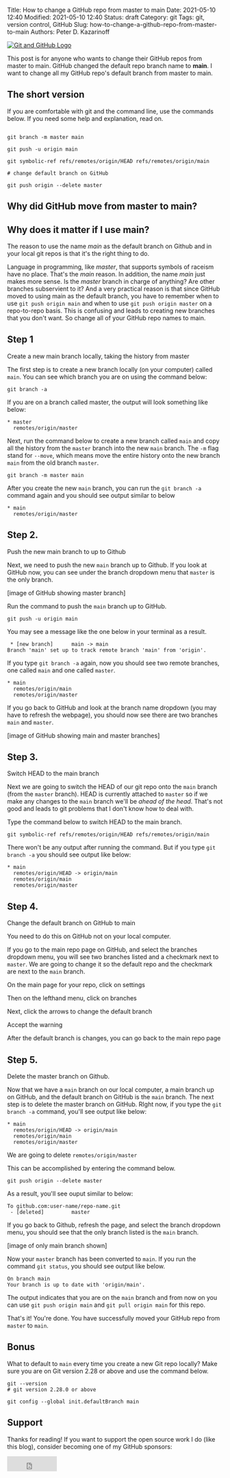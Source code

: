 Title: How to change a GitHub repo from master to main
Date: 2021-05-10 12:40
Modified: 2021-05-10 12:40
Status: draft
Category: git
Tags: git, version control, GitHub
Slug: how-to-change-a-github-repo-from-master-to-main
Authors: Peter D. Kazarinoff

[![Git and GitHub Logo]({static}/posts/git/images/git_and_github_logo.png)]({filename}/posts/git/git-for-undergrad-engineers.md)

This post is for anyone who wants to change their GitHub repos from master to main. GitHub changed the default repo branch name to **main**. I want to change all my GitHub repo's default branch from master to main.

## The short version

If you are comfortable with git and the command line, use the commands below. If you need some help and explanation, read on.

```text

git branch -m master main

git push -u origin main

git symbolic-ref refs/remotes/origin/HEAD refs/remotes/origin/main

# change default branch on GitHub

git push origin --delete master

```

## Why did GitHub move from master to main?

## Why does it matter if I use main?

The reason to use the name _main_ as the default branch on Github and in your local git repos is that it's the right thing to do.

Language in programming, like _master_, that supports symbols of raceism have no place. That's the _main_ reason. In addition, the name _main_ just makes more sense. Is the _master_ branch in charge of anything? Are other branches subservient to it? And a very practical reason is that since GitHub moved to using main as the default branch, you have to remember when to use ```git push origin main``` and when to use ```git push origin master``` on a repo-to-repo basis. This is confusing and leads to creating new branches that you don't want. So change all of your GitHub repo names to main.

## Step 1 

Create a new main branch locally, taking the history from master 

The first step is to create a new branch locally (on your computer) called ```main```. You can see which branch you are on using the command below:

```text
git branch -a
```

If you are on a branch called master, the output will look something like below:

```text
* master
  remotes/origin/master
```

Next, run the command below to create a new branch called ```main``` and copy all the history from the ```master``` branch into the new ```main``` branch. The ```-m``` flag stand for ```--move```, which means move the entire history onto the new branch ```main``` from the old branch ```master```.

```text
git branch -m master main
```

After you create the new ```main``` branch, you can run the ```git branch -a``` command again and you should see output similar to below

```text
* main
  remotes/origin/master
```

## Step 2.

Push the new main branch to up to Github 

Next, we need to push the new ```main``` branch up to Github. If you look at GitHub now, you can see under the branch dropdown menu that ```master``` is the only branch. 

[image of GitHub showing master branch]

Run the command to push the ```main``` branch up to GitHub.

```text
git push -u origin main
```

You may see a message like the one below in your terminal as a result.

```text
 * [new branch]      main -> main
Branch 'main' set up to track remote branch 'main' from 'origin'.
```

If you type ```git branch -a``` again, now you should see two remote branches, one called ```main``` and one called ```master```.

```
* main
  remotes/origin/main
  remotes/origin/master
```

If you go back to GitHub and look at the branch name dropdown (you may have to refresh the webpage), you should now see there are two branches ```main``` and ```master```.

[image of GitHub showing main and master branches]

## Step 3.

Switch HEAD to the main branch

Next we are going to switch the HEAD of our git repo onto the ```main``` branch (from the ```master``` branch). HEAD is currently attached to ```master``` so if we make any changes to the ```main``` branch we'll be _ahead of the head_.  That's not good and leads to git problems that I don't know how to deal with.

Type the command below to switch HEAD to the main branch.

```text
git symbolic-ref refs/remotes/origin/HEAD refs/remotes/origin/main
```

There won't be any output after running the command. But if you type ```git branch -a``` you should see output like below:

```
* main
  remotes/origin/HEAD -> origin/main
  remotes/origin/main
  remotes/origin/master
```

## Step 4.

Change the default branch on GitHub to main

You need to do this on GitHub not on your local computer.

If you go to the main repo page on GitHub, and select the branches dropdown menu, you will see two branches listed and a checkmark next to ```master```. We are going to change it so the default repo and the checkmark are next to the ```main``` branch.

On the main page for your repo, click on settings

Then on the lefthand menu, click on branches

Next, click the arrows to change the default branch

Accept the warning

After the default branch is changes, you can go back to the main repo page 

## Step 5.

Delete the master branch on Github.

Now that we have a ```main``` branch on our local computer, a main branch up on GitHub, and the default branch on GitHub is the ```main``` branch. The next step is to delete the master branch on GitHub. RIght now, if you type the ```git branch -a``` command, you'll see output like below:

```text
* main
  remotes/origin/HEAD -> origin/main
  remotes/origin/main
  remotes/origin/master
```

We are going to delete ```remotes/origin/master```

This can be accomplished by entering the command below.

```text
git push origin --delete master
```

As a result, you'll see ouput similar to below:

```text
To github.com:user-name/repo-name.git
 - [deleted]         master
 ```

 If you go back to Github, refresh the page, and select the branch dropdown menu, you should see that the only branch listed is the ```main``` branch.

 [image of only main branch shown]

Now your ```master``` branch has been converted to ```main```. If you run the command ```git status```, you should see output like below. 

```text
On branch main
Your branch is up to date with 'origin/main'.
```

The output indicates that you are on the ```main``` branch and from now on you can use ```git push origin main``` and ```git pull origin main``` for this repo.

That's it! You're done. You have successfully moved your GitHub repo from ```master``` to ```main```.

## Bonus

What to default to ```main``` every time you create a new Git repo locally? Make sure you are on Git version 2.28 or above and use the command below.

```text
git --version
# git version 2.28.0 or above

git config --global init.defaultBranch main
```

## Support

Thanks for reading! If you want to support the open source work I do (like this blog), consider becoming one of my GitHub sponsors:

<iframe src="https://github.com/sponsors/ProfessorKazarinoff/button" title="Sponsor ProfessorKazarinoff" height="35" width="116" style="border: 0;"></iframe>
